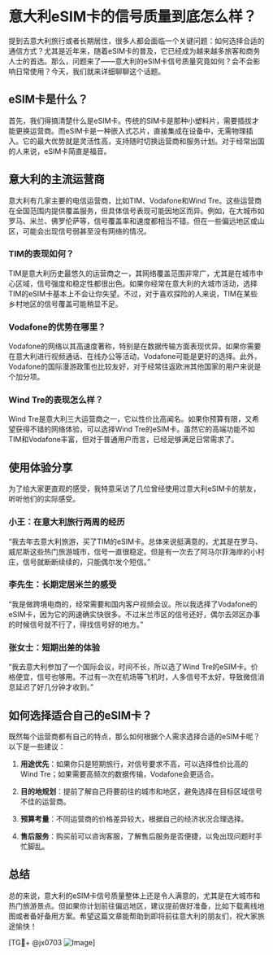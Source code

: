 # 意大利eSIM卡的信号质量到底怎么样？

提到去意大利旅行或者长期居住，很多人都会面临一个关键问题：如何选择合适的通信方式？尤其是近年来，随着eSIM卡的普及，它已经成为越来越多旅客和商务人士的首选。那么，问题来了——意大利的eSIM卡信号质量究竟如何？会不会影响日常使用？今天，我们就来详细聊聊这个话题。

## eSIM卡是什么？

首先，我们得搞清楚什么是eSIM卡。传统的SIM卡是那种小塑料片，需要插拔才能更换运营商。而eSIM卡是一种嵌入式芯片，直接集成在设备中，无需物理插入。它的最大优势就是灵活性高，支持随时切换运营商和服务计划。对于经常出国的人来说，eSIM卡简直是福音。

## 意大利的主流运营商

意大利有几家主要的电信运营商，比如TIM、Vodafone和Wind Tre。这些运营商在全国范围内提供覆盖服务，但具体信号表现可能因地区而异。例如，在大城市如罗马、米兰、佛罗伦萨等，信号覆盖率和速度都相当不错。但在一些偏远地区或山区，可能会出现信号弱甚至没有网络的情况。

### TIM的表现如何？

TIM是意大利历史最悠久的运营商之一，其网络覆盖范围非常广，尤其是在城市中心区域，信号强度和稳定性都很出色。如果你经常在意大利的大城市活动，选择TIM的eSIM卡基本上不会让你失望。不过，对于喜欢探险的人来说，TIM在某些乡村地区的信号覆盖可能稍显不足。

### Vodafone的优势在哪里？

Vodafone的网络以其高速度著称，特别是在数据传输方面表现优异。如果你需要在意大利进行视频通话、在线办公等活动，Vodafone可能是更好的选择。此外，Vodafone的国际漫游政策也比较友好，对于经常往返欧洲其他国家的用户来说是个加分项。

### Wind Tre的表现怎么样？

Wind Tre是意大利三大运营商之一，它以性价比高闻名。如果你预算有限，又希望获得不错的网络体验，可以选择Wind Tre的eSIM卡。虽然它的高端功能不如TIM和Vodafone丰富，但对于普通用户而言，已经足够满足日常需求了。

## 使用体验分享

为了给大家更直观的感受，我特意采访了几位曾经使用过意大利eSIM卡的朋友，听听他们的实际感受。

### 小王：在意大利旅行两周的经历

“我去年去意大利旅游，买了TIM的eSIM卡。总体来说挺满意的，尤其是在罗马、威尼斯这些热门旅游城市，信号一直很稳定。但是有一次去了阿马尔菲海岸的小村庄，信号就断断续续的，只能偶尔发个短信。”

### 李先生：长期定居米兰的感受

“我是做跨境电商的，经常需要和国内客户视频会议。所以我选择了Vodafone的eSIM卡，因为它的网速确实快很多。不过米兰市区的信号还好，偶尔去郊区办事的时候信号就不行了，得找信号好的地方。”

### 张女士：短期出差的体验

“我去意大利参加了一个国际会议，时间不长，所以选了Wind Tre的eSIM卡。价格便宜，信号也够用。不过有一次在机场等飞机时，人多信号不太好，导致微信消息延迟了好几分钟才收到。”

## 如何选择适合自己的eSIM卡？

既然每个运营商都有自己的特点，那么如何根据个人需求选择合适的eSIM卡呢？以下是一些建议：

1. **用途优先**：如果你只是短期旅行，对信号要求不高，可以选择性价比高的Wind Tre；如果需要高频次的数据传输，Vodafone会更适合。
   
2. **目的地规划**：提前了解自己将要前往的城市和地区，避免选择在目标区域信号不佳的运营商。

3. **预算考量**：不同运营商的价格差异较大，根据自己的经济状况合理选择。

4. **售后服务**：购买前可以咨询客服，了解售后服务是否便捷，以免出现问题时手忙脚乱。

## 总结

总的来说，意大利的eSIM卡信号质量整体上还是令人满意的，尤其是在大城市和热门旅游景点。但如果你计划前往偏远地区，建议提前做好准备，比如下载离线地图或者备好备用方案。希望这篇文章能帮助到即将前往意大利的朋友们，祝大家旅途愉快！

[TG💪+ @jx0703 ![Image](https://github.com/user-attachments/assets/dbca1d08-cadb-493c-b0ec-ad6f7a83f270)]